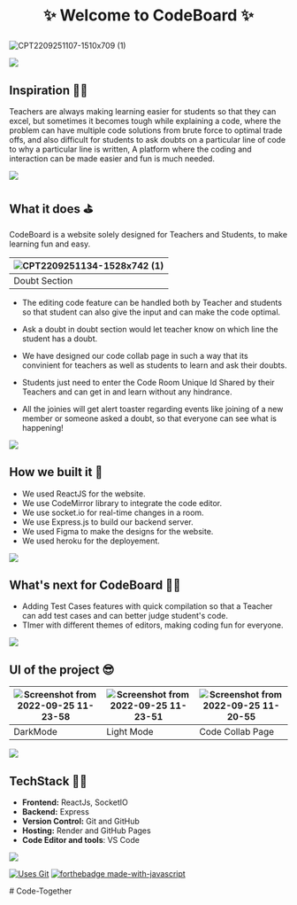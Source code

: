 <h1 align="center">

 ✨ Welcome to CodeBoard  ✨

 </h1>

![CPT2209251107-1510x709 (1)](https://user-images.githubusercontent.com/77020164/192130108-faf3c1e2-2d4b-4e4a-aec1-f9258375d420.gif)


![](https://raw.githubusercontent.com/andreasbm/readme/master/assets/lines/rainbow.png)

## Inspiration 🧑‍🎨
Teachers are always making learning easier for students so that they can excel, but sometimes it becomes tough while explaining a code, where the problem can have multiple code solutions from brute force to optimal trade offs, and also difficult for students to ask doubts on a particular line of code to why a particular line is written, A platform where the coding and interaction can be made easier and fun is much needed.

![](https://raw.githubusercontent.com/andreasbm/readme/master/assets/lines/rainbow.png)

## What it does ⛳
CodeBoard is a website solely designed for Teachers and Students, to make learning fun and easy.

| ![CPT2209251134-1528x742 (1)](https://user-images.githubusercontent.com/77020164/192130645-a8a279c3-8605-49af-9a1a-e29ebd9c2d5d.gif)
|-|
| Doubt Section |

* The editing code feature can be handled both by Teacher and students so that student can also give the input and can make the code optimal.
* Ask a doubt in doubt section would let teacher know on which line the student has a doubt.
* We have designed our code collab page in such a way that its convinient for teachers as well as students to learn and ask their doubts.

* Students just need to enter the Code Room Unique Id Shared by their Teachers and can get in and learn without any hindrance.

* All the joinies will get alert toaster regarding events like joining of a new member or someone asked a doubt, so that everyone can see what is happening!

![](https://raw.githubusercontent.com/andreasbm/readme/master/assets/lines/rainbow.png)

## How we built it 🚧

- We used ReactJS for the website.
- We use CodeMirror library to integrate the code editor.
- We use socket.io for real-time changes in a room.
- We use Express.js to build our backend server.
- We used Figma to make the designs for the website.
- We used heroku for the deployement.

![](https://raw.githubusercontent.com/andreasbm/readme/master/assets/lines/rainbow.png)

## What's next for CodeBoard 🧑‍💻
* Adding Test Cases features with quick compilation so that a Teacher can add test cases and can better judge student's code.
* TImer with different themes of editors, making coding fun for everyone.

![](https://raw.githubusercontent.com/andreasbm/readme/master/assets/lines/rainbow.png)


## UI of the project  😎
|![Screenshot from 2022-09-25 11-23-58](https://user-images.githubusercontent.com/77020164/192130399-19e796bd-b75a-4dd5-a1c5-0598ef22610b.png) | ![Screenshot from 2022-09-25 11-23-51](https://user-images.githubusercontent.com/77020164/192130404-b90e2a1e-443e-4a78-9f92-478d40541111.png) | ![Screenshot from 2022-09-25 11-20-55](https://user-images.githubusercontent.com/77020164/192130405-d0dc49e1-80ed-482d-aa68-3062b7fa8ea4.png)
|-|-|-|
| DarkMode  | Light Mode | Code Collab Page|

![](https://raw.githubusercontent.com/andreasbm/readme/master/assets/lines/rainbow.png)

## TechStack 🧑‍💻

- **Frontend:** ReactJs, SocketIO
- **Backend:** Express
- **Version Control:** Git and GitHub
- **Hosting:** Render and GitHub Pages
- **Code Editor and tools**: VS Code

![](https://raw.githubusercontent.com/andreasbm/readme/master/assets/lines/rainbow.png)

[![Uses Git](https://forthebadge.com/images/badges/uses-git.svg)](https://github.com/vedant-jain03/code_bode)
[![forthebadge made-with-javascript](http://ForTheBadge.com/images/badges/made-with-javascript.svg)](https://github.com/vedant-jain03/code_bode)


#   C o d e - T o g e t h e r  
 
